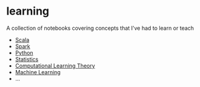# learning
A collection of notebooks covering concepts that I've had to learn or teach
- [Scala](scala)
- [Spark](spark)
- [Python](python)
- [Statistics](statistics)
- [Computational Learning Theory](computational-learning-theory)
- [Machine Learning](machine-learning)
- ...

